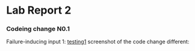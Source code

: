 # Lab Report 2

### Codeing change N0.1

 Failure-inducing input 1: [testing1](testing1.md)
screenshot of the code change different:


